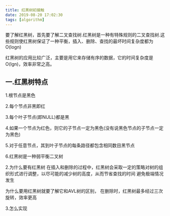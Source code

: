 ```yaml
---
title: 红黑树初接触
date: 2019-08-20 17:02:30
tags: [algorithm]
---
```


要了解红黑树，首先要了解二叉查找树.红黑树是一种有特殊规则的二叉查找树.这些规则使红黑树保证了一种平衡，插入、删除、查找的最坏时间复杂度都为 O(logn)

红黑树的应用比较广泛，主要是用它来存储有序的数据，它的时间复杂度是O(lgn)，效率非常之高。



## 一.红黑树特点

1.根节点是黑色

2.每个节点非黑即红

3.每个叶子节点(即NULL)都是黑

4.如果一个节点为红色，则它的子节点一定为黑色(没有说黑色节点的子节点一定为黑色)

5.对于任意节点，其到叶子节点的每条路径都包含相同数目黑节点

6.红黑树是一种弱平衡二叉树


2.为什么要有红黑树
在插入和删除的过程中，红黑树会采取一定的策略对树的组织形式进行调整，以尽可能的减少树的高度，从而节省查找的时间
避免极端情况发生

为什么要用红黑树就要了解它和AVL树的区别， 在删除时，红黑树最多经过三次旋转，效率更高

3.怎么实现
